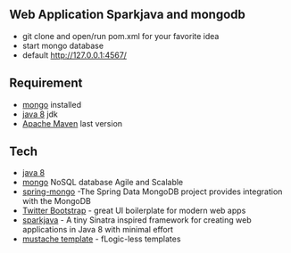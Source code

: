 Web Application Sparkjava and mongodb
----

- git clone and open/run  pom.xml for your favorite idea
- start mongo database
- default http://127.0.0.1:4567/


Requirement
-----------
- [mongo] installed
- [java 8] jdk
- [Apache Maven] last version


Tech
-----------
* [java 8]
* [mongo] NoSQL database Agile and Scalable
* [spring-mongo] -The Spring Data MongoDB project provides integration with the MongoDB
* [Twitter Bootstrap] - great UI boilerplate for modern web apps
* [sparkjava] - A tiny Sinatra inspired framework for creating web applications in Java 8 with minimal effort
* [mustache template] - fLogic-less templates

[java 8]:http://www.oracle.com/technetwork/java/javase/overview/java8-2100321.html
[mongo]:http://www.mongodb.org/
[spring-mongo]:http://projects.spring.io/spring-data-mongodb/
[sparkjava]:http://www.sparkjava.com/
[mustache template]:http://mustache.github.io/
[Twitter Bootstrap]:http://twitter.github.com/bootstrap/
[Apache maven]:http://maven.apache.org/
